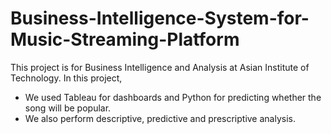 # Business-Intelligence-System-for-Music-Streaming-Platform
This project is for Business Intelligence and Analysis at Asian Institute of Technology.
In this project, 
- We used Tableau for dashboards and Python for predicting whether the song will be popular.
- We also perform descriptive, predictive and prescriptive analysis.
